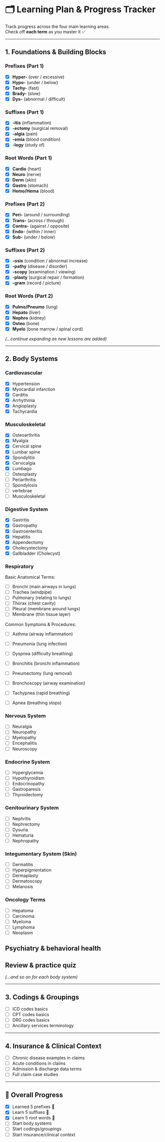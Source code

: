 # 🗂 Learning Plan & Progress Tracker

Track progress across the four main learning areas.  
Check off **each term** as you master it ✅  

---

## 1. Foundations & Building Blocks

### Prefixes (Part 1)
- [x] **Hyper-** (over / excessive)  
- [x] **Hypo-** (under / below)  
- [x] **Tachy-** (fast)  
- [x] **Brady-** (slow)  
- [x] **Dys-** (abnormal / difficult)  

### Suffixes (Part 1)
- [x] **-itis** (inflammation)  
- [x] **-ectomy** (surgical removal)  
- [x] **-algia** (pain)  
- [x] **-emia** (blood condition)  
- [x] **-logy** (study of)  

### Root Words (Part 1)
- [x] **Cardio** (heart)  
- [x] **Neuro** (nerve)  
- [x] **Derm** (skin)  
- [x] **Gastro** (stomach)  
- [x] **Hemo/Hema** (blood)  

### Prefixes (Part 2)
- [x] **Peri-** (around / surrounding)  
- [x] **Trans-** (across / through)  
- [x] **Contra-** (against / opposite)  
- [x] **Endo-** (within / inner)  
- [x] **Sub-** (under / below)  

### Suffixes (Part 2)
- [x] **-osis** (condition / abnormal increase)  
- [x] **-pathy** (disease / disorder)  
- [x] **-scopy** (examination / viewing)  
- [x] **-plasty** (surgical repair / formation)  
- [x] **-gram** (record / picture)  

### Root Words (Part 2)
- [x] **Pulmo/Pneumo** (lung)  
- [x] **Hepato** (liver)  
- [x] **Nephro** (kidney)  
- [x] **Osteo** (bone)  
- [x] **Myelo** (bone marrow / spinal cord)  

*(…continue expanding as new lessons are added)*  

---

## 2. Body Systems

### Cardiovascular
- [x] Hypertension
- [x] Myocardial infarction
- [x] Carditis
- [x] Arrhythmia
- [x] Angioplasty
- [x] Tachycardia

### Musculoskeletal
- [x] Osteoarthritis
- [x] Myalgia
- [x] Cervical spine
- [x] Lumbar spine
- [x] Spondylitis
- [x] Cervicalgia
- [x] Lumbago
- [ ] Osteoplasty
- [ ] Periarthritis
- [ ] Spondylosis
- [ ] vertebrae
- [ ] Musculoskeletal 

### Digestive System
- [x] Gastritis
- [x] Gastropathy
- [x] Gastroenteritis
- [x] Hepatitis
- [x] Appendectomy
- [x] Cholecystectomy
- [x] Gallbladder (Cholecyst)

### Respiratory

Basic Anatomical Terms:
- [ ] Bronchi (main airways in lungs)
- [ ] Trachea (windpipe)
- [ ] Pulmonary (relating to lungs)
- [ ] Thorax (chest cavity)
- [ ] Pleural (membrane around lungs)
- [ ] Membrane (thin tissue layer)

Common Symptoms & Procedures:
- [ ] Asthma (airway inflammation)
- [ ] Pneumonia (lung infection)
- [ ] Dyspnea (difficulty breathing)
- [ ] Bronchitis (bronchi inflammation)
- [ ] Pneumectomy (lung removal)
- [ ] Bronchoscopy (airway examination)
- [ ] Tachypnea (rapid breathing)
- [ ] Apnea (breathing stops)


### Nervous System
- [ ] Neuralgia
- [ ] Neuropathy
- [ ] Myelopathy
- [ ] Encephalitis
- [ ] Neuroscopy

### Endocrine System
- [ ] Hyperglycemia
- [ ] Hypothyroidism
- [ ] Endocrinopathy
- [ ] Gastroparesis
- [ ] Thyroidectomy

### Genitourinary System
- [ ] Nephritis
- [ ] Nephrectomy
- [ ] Dysuria
- [ ] Hematuria
- [ ] Nephropathy

### Integumentary System (Skin)
- [ ] Dermatitis
- [ ] Hyperpigmentation
- [ ] Dermaplasty
- [ ] Dermatoscopy
- [ ] Melanosis

### Oncology Terms
- [ ] Hepatoma
- [ ] Carcinoma
- [ ] Myeloma
- [ ] Lymphoma
- [ ] Neoplasm

## Psychiatry & behavioral health
## Review & practice quiz

*(…and so on for each body system)*  

---

## 3. Codings & Groupings
- [ ] ICD codes basics  
- [ ] CPT codes basics  
- [ ] DRG codes basics  
- [ ] Ancillary services terminology  

---

## 4. Insurance & Clinical Context
- [ ] Chronic disease examples in claims  
- [ ] Acute conditions in claims  
- [ ] Admission & discharge data terms  
- [ ] Full claim case studies  

---

## 🚀 Overall Progress
- [x] Learned 5 prefixes 🎉  
- [x] Learn 5 suffixes 🎉
- [x] Learn 5 root words 🎉  
- [ ] Start body systems  
- [ ] Start codings/groupings  
- [ ] Start insurance/clinical context  
